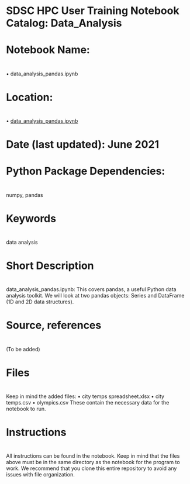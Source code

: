 # SDSC HPC User Training Notebook Catalog: Data_Analysis
# 
# Notebook Name:
#
• data_analysis_pandas.ipynb
# Location:
#
• [data_analysis_pandas.ipynb](./data_analysis_pandas.ipynb)
# Date (last updated): June 2021
# Python Package Dependencies:
#
numpy, pandas
# Keywords
#
data analysis
# Short Description
#
data_analysis_pandas.ipynb: This covers pandas, a useful Python data analysis toolkit. We will look at two pandas objects: Series and DataFrame (1D and 2D data structures). 
# Source, references
# 
(To be added)
# Files 
#
Keep in mind the added files: 
• city temps spreadsheet.xlsx
• city temps.csv
• olympics.csv
These contain the necessary data for the notebook to run.
# Instructions
#
All instructions can be found in the notebook. Keep in mind that the files above must be in the same directory as the notebook for the program to work. We recommend that you clone this entire repository to avoid any issues with file organization. 

